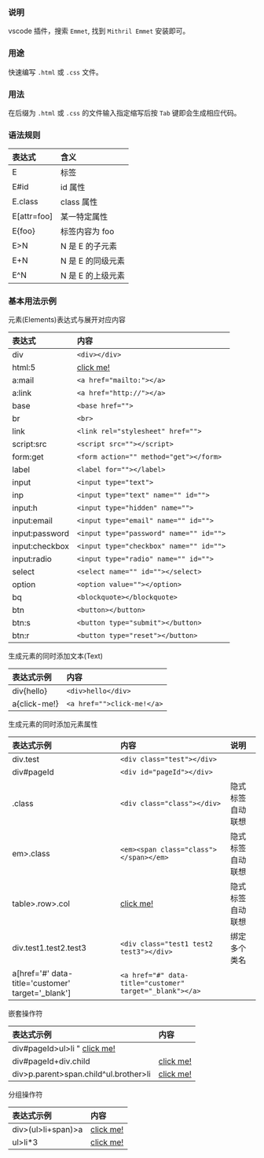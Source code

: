 
### 说明

vscode 插件，搜索 `Emmet`, 找到 `Mithril Emmet` 安装即可。


### 用途

快速编写 `.html` 或 `.css` 文件。


### 用法

在后缀为 `.html` 或 `.css` 的文件输入指定缩写后按 `Tab` 键即会生成相应代码。


### 语法规则

| 表达式       | 含义 |
|:------------|:-----|
| E           | 标签 |
| E#id        | id 属性 |
| E.class     | class 属性 |
| E[attr=foo] | 某一特定属性 |
| E{foo}      | 标签内容为 foo |
| E>N         | N 是 E 的子元素 |
| E+N         | N 是 E 的同级元素 |
| E^N         | N 是 E 的上级元素 |


### 基本用法示例

元素(Elements)表达式与展开对应内容

| 表达式          | 内容 |
|:---------------|:-----|
| div            | `<div></div>` |
| html:5         | [click me!](t/v5.html) |
| a:mail         | `<a href="mailto:"></a>` |
| a:link         | `<a href="http://"></a>` |
| base           | `<base href="">` |
| br             | `<br>` |
| link           | `<link rel="stylesheet" href="">` |
| script:src     | `<script src=""></script>` |
| form:get       | `<form action="" method="get"></form>` |
| label          | `<label for=""></label>` |
| input          | `<input type="text">` |
| inp            | `<input type="text" name="" id="">` |
| input:h        | `<input type="hidden" name="">` |
| input:email    | `<input type="email" name="" id="">` |
| input:password | `<input type="password" name="" id="">` |
| input:checkbox | `<input type="checkbox" name="" id="">` |
| input:radio    | `<input type="radio" name="" id="">` |
| select         | `<select name="" id=""></select>` |
| option         | `<option value=""></option>` |
| bq             | `<blockquote></blockquote>` |
| btn            | `<button></button>` |
| btn:s          | `<button type="submit"></button>` |
| btn:r          | `<button type="reset"></button>` |

生成元素的同时添加文本(Text)

| 表达式示例    | 内容 |
|:-------------|:-----|
| div{hello}   | `<div>hello</div>` |
| a{click-me!} | `<a href="">click-me!</a>` |

生成元素的同时添加元素属性

| 表达式示例    | 内容 | 说明 |
|:-------------|:-----|:----|
| div.test     | `<div class="test"></div>` | |
| div#pageId   | `<div id="pageId"></div>` | |
| .class       | `<div class="class"></div>` | 隐式标签自动联想 |
| em>.class    | `<em><span class="class"></span></em>` | 隐式标签自动联想 |
| table>.row>.col | [click me!](t/table_row_col.html) | 隐式标签自动联想 |
| div.test1.test2.test3 | `<div class="test1 test2 test3"></div>` | 绑定多个类名 |
| a[href='#' data-title='customer' target='_blank'] | `<a href="#" data-title="customer" target="_blank"></a>` | |

嵌套操作符

| 表达式示例    | 内容 |
|:-------------|:-----|
| div#pageId>ul>li " [click me!](t/div_ul_li.html) |
| div#pageId+div.child | [click me!](t/div_div_child.html) |
| div>p.parent>span.child^ul.brother>li | [click me!](t/div_p_span_ul_li.html) |

分组操作符

| 表达式示例    | 内容 |
|:-------------|:-----|
| div>(ul>li+span)>a | [click me!](t/div_li_span_a.html) |
| ul>li*3      | [click me!](t/ul_li_3.html) |

